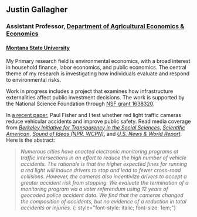 ## Justin Gallagher

### Assistant Professor, [Department of Agricultural Economics & Economics](http://www.montana.edu/econ/)

#### [Montana State University](http://www.montana.edu/)

My Primary research field is environmental economics, with a broad interest in household finance,
labor economics, and public economics.  The central theme of my research is investigating how
individuals evaluate and respond to environmental risks.

Work in progress includes a project that examines how infrastructure externalities affect public
investment decisions. The work is supported by the National Science Foundation through
[NSF grant 1638320](https://www.nsf.gov/awardsearch/showAward?AWD_ID=1638320&amp;HistoricalAwards=false).

In [a recent paper](pdfs/Gallagher-and-Fisher.pdf), Paul Fisher and I test whether red light traffic cameras reduce vehicular accidents and improve public safety. Read media coverage from
<a href="http://www.bitss.org/2017/09/11/public-data-that-isnt-or-wasnt-public/" target="_blank"><em>Berkeley Initiative for Transparency in the Social Sciences</em></a>,
<em><a href="https://www.scientificamerican.com/article/red-light-cameras-may-not-make-streets-safer/" target="_blank">Scientific American</a></em>,
<em><a href="http://www.ideastream.org/programs/sound-of-ideas/cleveland-begins-fines-for-violation-of-trash-and-recycling-rules-red-light-camera-study" target="_blank">Sound of Ideas (NPR, WCPN)</a></em>,
and <em><a href="https://www.usnews.com/news/best-states/articles/2019-06-03/gov-abbott-outlaws-red-light-traffic-cameras-in-texas" target="_blank">U.S. News & World Report</em></a>.
Here is the abstract:
> _Numerous cities have enacted electronic monitoring programs at traffic intersections in an effort to reduce the high number of vehicle accidents. The rationale is that the higher expected fines for running a red light will induce drivers to stop and lead to fewer cross-road collisions. However, the cameras also incentivize drivers to accept a greater accident risk from stopping. We evaluate the termination of a monitoring program via a voter referendum using 12 years of geocoded police accident data. We find that the cameras changed the composition of accidents, but no evidence of a reduction in total accidents or injuries._
{: style="font-style: italic; font-size: 1em;"}
